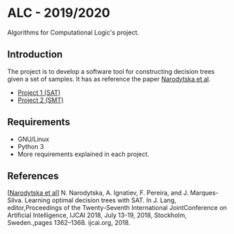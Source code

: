 # ALC - 2019/2020
Algorithms for Computational Logic's project.

## Introduction
The project is to develop a software tool for constructing decision trees given a set of samples. It has as reference the paper [Narodytska et al](https://www.ijcai.org/proceedings/2018/0189.pdf).

- [Project 1 (SAT)](/src/proj1)
- [Project 2 (SMT)](/src/proj2)

## Requirements
- GNU/Linux
- Python 3
- More requirements explained in each project.

## References
[[Narodytska et al](https://www.ijcai.org/proceedings/2018/0189.pdf)] N. Narodytska, A. Ignatiev, F. Pereira, and J. Marques-Silva.  Learning optimal decision trees with SAT.  In J. Lang, editor,Proceedings of the Twenty-Seventh International JointConference on Artificial Intelligence, IJCAI 2018, July 13-19, 2018, Stockholm, Sweden.,pages 1362–1368. ijcai.org, 2018.